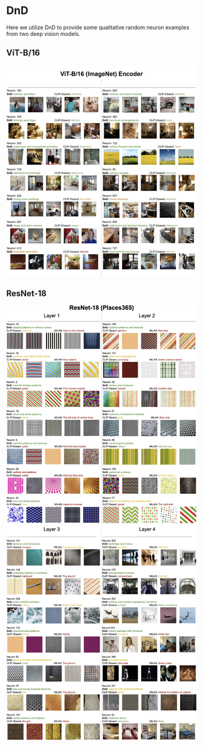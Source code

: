 # DnD

Here we utilize DnD to provide some qualitative random neuron examples from two deep vision models.

## ViT-B/16
<p align="center">
<img src="imgs/ViTB16_examples.jpg" alt="ViTB16" width="700"/>
</p>

## ResNet-18
<p align="center">
<img src="imgs/resnet18_layer_1_2_qualitative.jpg" alt="resnet18_layer_1_2" width="700"/>
<img src="imgs/resnet18_layer_3_4_qualitative.jpg" alt="resnet18_layer_1_2" width="700"/>
</p>

